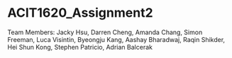 # ACIT1620_Assignment2
Team Members:
Jacky Hsu, 
Darren Cheng, 
Amanda Chang, 
Simon Freeman, 
Luca Visintin, 
Byeongju Kang, 
Aashay Bharadwaj, 
Raqin Shikder, 
Hei Shun Kong, 
Stephen Patricio, 
Adrian Balcerak
